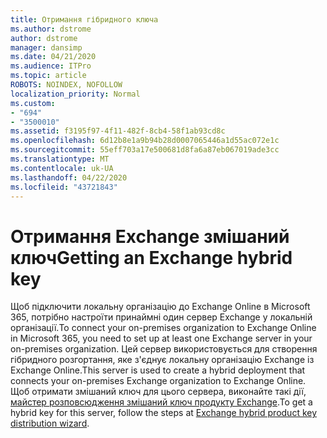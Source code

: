 ```yaml
---
title: Отримання гібридного ключа
ms.author: dstrome
author: dstrome
manager: dansimp
ms.date: 04/21/2020
ms.audience: ITPro
ms.topic: article
ROBOTS: NOINDEX, NOFOLLOW
localization_priority: Normal
ms.custom:
- "694"
- "3500010"
ms.assetid: f3195f97-4f11-482f-8cb4-58f1ab93cd8c
ms.openlocfilehash: 6d12b8e1a9b94b28d0007065446a1d55ac072e1c
ms.sourcegitcommit: 55eff703a17e500681d8fa6a87eb067019ade3cc
ms.translationtype: MT
ms.contentlocale: uk-UA
ms.lasthandoff: 04/22/2020
ms.locfileid: "43721843"
---
```

# <a name="getting-an-exchange-hybrid-key"></a><span data-ttu-id="dba23-102">Отримання Exchange змішаний ключ</span><span class="sxs-lookup"><span data-stu-id="dba23-102">Getting an Exchange hybrid key</span></span>

<span data-ttu-id="dba23-103">Щоб підключити локальну організацію до Exchange Online в Microsoft 365, потрібно настроїти принаймні один сервер Exchange у локальній організації.</span><span class="sxs-lookup"><span data-stu-id="dba23-103">To connect your on-premises organization to Exchange Online in Microsoft 365, you need to set up at least one Exchange server in your on-premises organization.</span></span> <span data-ttu-id="dba23-104">Цей сервер використовується для створення гібридного розгортання, яке з'єднує локальну організацію Exchange із Exchange Online.</span><span class="sxs-lookup"><span data-stu-id="dba23-104">This server is used to create a hybrid deployment that connects your on-premises Exchange organization to Exchange Online.</span></span> <span data-ttu-id="dba23-105">Щоб отримати змішаний ключ для цього сервера, виконайте такі дії, [майстер розповсюдження змішаний ключ продукту Exchange](https://aka.ms/hybridkey).</span><span class="sxs-lookup"><span data-stu-id="dba23-105">To get a hybrid key for this server, follow the steps at [Exchange hybrid product key distribution wizard](https://aka.ms/hybridkey).</span></span>
  